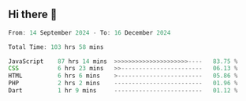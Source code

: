 ## Hi there 👋
<!--START_SECTION:Muni-->

```Javascript
From: 14 September 2024 - To: 16 December 2024

Total Time: 103 hrs 58 mins

JavaScript    87 hrs 14 mins  >>>>>>>>>>>>>>>>>>>>>----   83.75 %
CSS           6 hrs 23 mins   >>-----------------------   06.13 %
HTML          6 hrs 6 mins    >------------------------   05.86 %
PHP           2 hrs 2 mins    -------------------------   01.96 %
Dart          1 hr 9 mins     -------------------------   01.12 %
```

<!--END_SECTION:Muni-->
